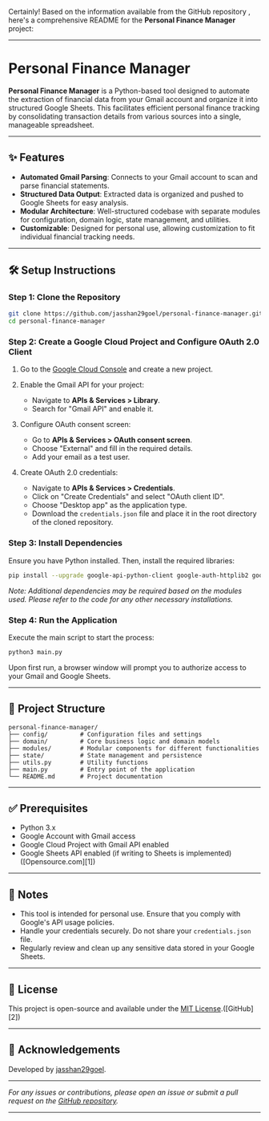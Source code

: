 Certainly! Based on the information available from the GitHub repository , here's a comprehensive README for the **Personal Finance Manager** project:

---

# Personal Finance Manager

**Personal Finance Manager** is a Python-based tool designed to automate the extraction of financial data from your Gmail account and organize it into structured Google Sheets. This facilitates efficient personal finance tracking by consolidating transaction details from various sources into a single, manageable spreadsheet.

---

## ✨ Features

* **Automated Gmail Parsing**: Connects to your Gmail account to scan and parse financial statements.
* **Structured Data Output**: Extracted data is organized and pushed to Google Sheets for easy analysis.
* **Modular Architecture**: Well-structured codebase with separate modules for configuration, domain logic, state management, and utilities.
* **Customizable**: Designed for personal use, allowing customization to fit individual financial tracking needs.

---

## 🛠️ Setup Instructions

### Step 1: Clone the Repository

```bash
git clone https://github.com/jasshan29goel/personal-finance-manager.git
cd personal-finance-manager
```



### Step 2: Create a Google Cloud Project and Configure OAuth 2.0 Client

1. Go to the [Google Cloud Console](https://console.cloud.google.com/) and create a new project.
2. Enable the Gmail API for your project:

   * Navigate to **APIs & Services > Library**.
   * Search for "Gmail API" and enable it.
3. Configure OAuth consent screen:

   * Go to **APIs & Services > OAuth consent screen**.
   * Choose "External" and fill in the required details.
   * Add your email as a test user.
4. Create OAuth 2.0 credentials:

   * Navigate to **APIs & Services > Credentials**.
   * Click on "Create Credentials" and select "OAuth client ID".
   * Choose "Desktop app" as the application type.
   * Download the `credentials.json` file and place it in the root directory of the cloned repository.

### Step 3: Install Dependencies

Ensure you have Python installed. Then, install the required libraries:

```bash
pip install --upgrade google-api-python-client google-auth-httplib2 google-auth-oauthlib
```



*Note: Additional dependencies may be required based on the modules used. Please refer to the code for any other necessary installations.*

### Step 4: Run the Application

Execute the main script to start the process:

```bash
python3 main.py
```



Upon first run, a browser window will prompt you to authorize access to your Gmail and Google Sheets.

---

## 📁 Project Structure

```plaintext
personal-finance-manager/
├── config/         # Configuration files and settings
├── domain/         # Core business logic and domain models
├── modules/        # Modular components for different functionalities
├── state/          # State management and persistence
├── utils.py        # Utility functions
├── main.py         # Entry point of the application
└── README.md       # Project documentation
```



---

## ✅ Prerequisites

* Python 3.x
* Google Account with Gmail access
* Google Cloud Project with Gmail API enabled
* Google Sheets API enabled (if writing to Sheets is implemented)([Opensource.com][1])

---

## 📌 Notes

* This tool is intended for personal use. Ensure that you comply with Google's API usage policies.
* Handle your credentials securely. Do not share your `credentials.json` file.
* Regularly review and clean up any sensitive data stored in your Google Sheets.

---

## 📄 License

This project is open-source and available under the [MIT License](LICENSE).([GitHub][2])

---

## 🙏 Acknowledgements

Developed by [jasshan29goel](https://github.com/jasshan29goel).

---

*For any issues or contributions, please open an issue or submit a pull request on the [GitHub repository](https://github.com/jasshan29goel/personal-finance-manager).*

---
